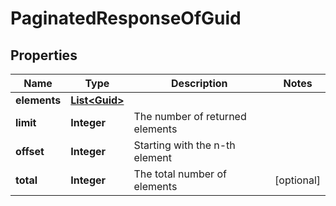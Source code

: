 
# PaginatedResponseOfGuid

## Properties
Name | Type | Description | Notes
------------ | ------------- | ------------- | -------------
**elements** | [**List&lt;Guid&gt;**](Guid.md) |  | 
**limit** | **Integer** | The number of returned elements | 
**offset** | **Integer** | Starting with the n-th element | 
**total** | **Integer** | The total number of elements |  [optional]



